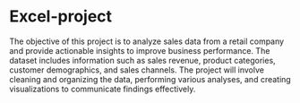 # Excel-project
The objective of this project is to analyze sales data from a retail company and provide actionable insights to improve business performance. The dataset includes information such as sales revenue, product categories, customer demographics, and sales channels. The project will involve cleaning and organizing the data, performing various analyses, and creating visualizations to communicate findings effectively.
